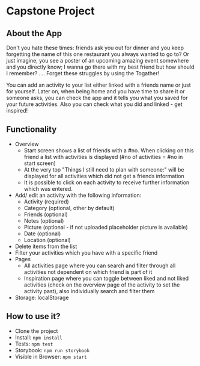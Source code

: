 # Capstone Project

## About the App

Don't you hate these times: friends ask you out for dinner and you keep forgetting the name of this one restaurant you always wanted to go to?
Or just imagine, you see a poster of an upcoming amazing event somewhere and you directly know; I wanna go there with my best friend but how should I remember?
.... Forget these struggles by using the Togather!

You can add an activity to your list either linked with a friends name or just for yourself. Later on, when being home and you have time to share it or someone asks, you can check the app and it tells you what you saved for your future activities. Also you can check what you did and linked - get inspired!

## Functionality

- Overview
  - Start screen shows a list of friends with a #no. When clicking on this friend a list with activities is displayed (#no of activities = #no in start screen)
  - At the very top "Things I still need to plan with someone:" will be displayed for all activities which did not get a friends information
  - It is possible to click on each activity to receive further information which was entered.
- Add/ edit an activity with the following information:
  - Activity (required)
  - Category (optional, other by default)
  - Friends (optional)
  - Notes (optional)
  - Picture (optional - if not uploaded placeholder picture is available)
  - Date (optional)
  - Location (optional)
- Delete items from the list
- Filter your activities which you have with a specific friend
- Pages
  - All activities page where you can search and filter through all activities not dependent on which friend is part of it
  - Inspiration page where you can toggle between liked and not liked activities (check on the overview page of the activity to set the activity past), also individually search and filter them
- Storage: localStorage

## How to use it?

- Clone the project
- Install: `npm install`
- Tests: `npm test`
- Storybook: `npm run storybook`
- Visible in Browser: `npm start`
